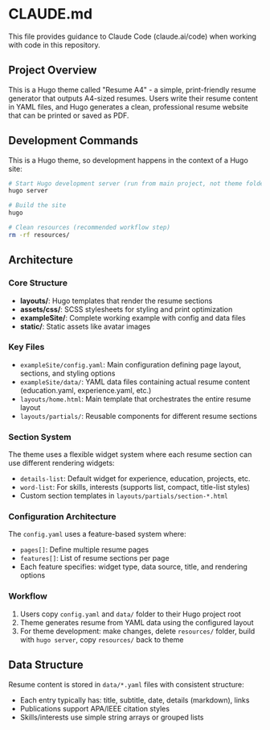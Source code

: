 # CLAUDE.md

This file provides guidance to Claude Code (claude.ai/code) when working with code in this repository.

## Project Overview

This is a Hugo theme called "Resume A4" - a simple, print-friendly resume generator that outputs A4-sized resumes. Users write their resume content in YAML files, and Hugo generates a clean, professional resume website that can be printed or saved as PDF.

## Development Commands

This is a Hugo theme, so development happens in the context of a Hugo site:

```bash
# Start Hugo development server (run from main project, not theme folder)
hugo server

# Build the site
hugo

# Clean resources (recommended workflow step)
rm -rf resources/
```

## Architecture

### Core Structure
- **layouts/**: Hugo templates that render the resume sections
- **assets/css/**: SCSS stylesheets for styling and print optimization
- **exampleSite/**: Complete working example with config and data files
- **static/**: Static assets like avatar images

### Key Files
- `exampleSite/config.yaml`: Main configuration defining page layout, sections, and styling options
- `exampleSite/data/`: YAML data files containing actual resume content (education.yaml, experience.yaml, etc.)
- `layouts/home.html`: Main template that orchestrates the entire resume layout
- `layouts/partials/`: Reusable components for different resume sections

### Section System
The theme uses a flexible widget system where each resume section can use different rendering widgets:
- `details-list`: Default widget for experience, education, projects, etc.
- `word-list`: For skills, interests (supports list, compact, title-list styles)  
- Custom section templates in `layouts/partials/section-*.html`

### Configuration Architecture
The `config.yaml` uses a feature-based system where:
- `pages[]`: Define multiple resume pages
- `features[]`: List of resume sections per page
- Each feature specifies: widget type, data source, title, and rendering options

### Workflow
1. Users copy `config.yaml` and `data/` folder to their Hugo project root
2. Theme generates resume from YAML data using the configured layout
3. For theme development: make changes, delete `resources/` folder, build with `hugo server`, copy `resources/` back to theme

## Data Structure

Resume content is stored in `data/*.yaml` files with consistent structure:
- Each entry typically has: title, subtitle, date, details (markdown), links
- Publications support APA/IEEE citation styles
- Skills/interests use simple string arrays or grouped lists